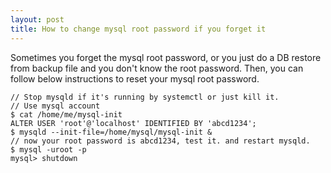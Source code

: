 ```yaml
---
layout: post
title: How to change mysql root password if you forget it
---
```


Sometimes you forget the mysql root password, or you just do a DB restore from backup file and you don't know the root password. Then, you can follow below instructions to reset your mysql root password.

```
// Stop mysqld if it's running by systemctl or just kill it.
// Use mysql account
$ cat /home/me/mysql-init
ALTER USER 'root'@'localhost' IDENTIFIED BY 'abcd1234';
$ mysqld --init-file=/home/mysql/mysql-init &
// now your root password is abcd1234, test it. and restart mysqld.
$ mysql -uroot -p
mysql> shutdown
```
